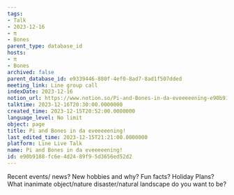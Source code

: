 ```yaml
---
tags:
- Talk
- 2023-12-16
- π
- Bones
parent_type: database_id
hosts:
- π
- Bones
archived: false
parent_database_id: e9339446-880f-4ef0-8ad7-8ad1f507dded
meeting_link: Line group call
indexDate: 2023-12-16
notion_url: https://www.notion.so/Pi-and-Bones-in-da-eveeeeening-e90b9188fc6e4d2489f95d3656ed52d2
talktime: 2023-12-16T20:30:00.0000000
created_time: 2023-12-15T20:52:00.0000000
language_level: No limit
object: page
title: Pi and Bones in da eveeeeening!
last_edited_time: 2023-12-15T21:21:00.0000000
platform: Line Live Talk
name: Pi and Bones in da eveeeeening!
id: e90b9188-fc6e-4d24-89f9-5d3656ed52d2
---
```



Recent events/ news?
New hobbies and why?
Fun facts? 
Holiday Plans?
What inanimate object/nature disaster/natural landscape do you want to be?























